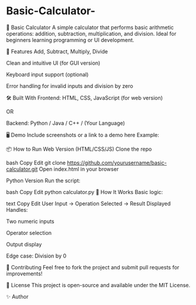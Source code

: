 # Basic-Calculator-
🧮 Basic Calculator
A simple calculator that performs basic arithmetic operations: addition, subtraction, multiplication, and division. Ideal for beginners learning programming or UI development.

🚀 Features
Add, Subtract, Multiply, Divide

Clean and intuitive UI (for GUI version)

Keyboard input support (optional)

Error handling for invalid inputs and division by zero

🛠️ Built With
Frontend: HTML, CSS, JavaScript (for web version)

OR

Backend: Python / Java / C++ / (Your Language)

🖥️ Demo
Include screenshots or a link to a demo here
Example:

📦 How to Run
Web Version (HTML/CSS/JS)
Clone the repo

bash
Copy
Edit
git clone https://github.com/yourusername/basic-calculator.git
Open index.html in your browser

Python Version
Run the script:

bash
Copy
Edit
python calculator.py
🧠 How It Works
Basic logic:

text
Copy
Edit
User Input → Operation Selected → Result Displayed
Handles:

Two numeric inputs

Operator selection

Output display

Edge case: Division by 0

🤝 Contributing
Feel free to fork the project and submit pull requests for improvements!

📄 License
This project is open-source and available under the MIT License.

✨ Author
